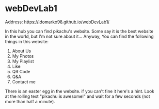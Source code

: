 # webDevLab1

Address: https://idomarko98.github.io/webDevLab1/

In this hub you can find pikachu's website. Some say it is the best website in the world, but I'm not sure about it...
Anyway, You can find the following things in this website:
1. About Us
2. My Photos
3. My Playlist
4. Like
5. QR Code
6. Q&A
7. Contact me

There is an easter egg in the website.
if you can't fine it here's a hint. Look at the rolling text "pikachu is awesome!" and wait for a few seconds (not more than half a minute).
